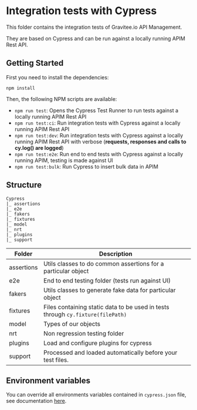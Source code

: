 # Integration tests with Cypress

This folder contains the integration tests of Gravitee.io API Management.

They are based on Cypress and can be run against a locally running APIM Rest API.


## Getting Started

First you need to install the dependencies:

```shell
npm install
```

Then, the following NPM scripts are available:
 - `npm run test`: Opens the Cypress Test Runner to run tests against a locally running APIM Rest API  
 - `npm run test:ci`: Run integration tests with Cypress against a locally running APIM Rest API
 - `npm run test:dev`: Run integration tests with Cypress against a locally running APIM Rest API with verbose (**requests, responses and calls to cy.log() are logged**)
 - `npm run test:e2e`: Run end to end tests with Cypress against a locally running APIM, testing is made against UI
 - `npm run test:bulk`: Run Cypress to insert bulk data in APIM

## Structure
````
Cypress
|_ assertions
|_ e2e
|_ fakers
|_ fixtures
|_ model
|_ nrt
|_ plugins
|_ support
````

| Folder 	            | Description 	|
|--------	            |-------------	|
| assertions     	    | Utils classes to do common assertions for a particular object     	|
| e2e     	            | End to end testing folder (tests run against UI)     	|
| fakers     	        | Utils classes to generate fake data for particular object  	|
| fixtures     	        | Files containing static data to be used in tests through `cy.fixture(filePath)`  	|
| model       	        | Types of our objects            	|
| nrt       	        | Non regression testing folder            	|
| plugins       	    | Load and configure plugins for cypress            	|
| support       	    | Processed and loaded automatically before your test files.            	|

## Environment variables

You can override all environments variables contained in `cypress.json` file, see documentation [here](https://docs.cypress.io/guides/guides/environment-variables#Setting).

